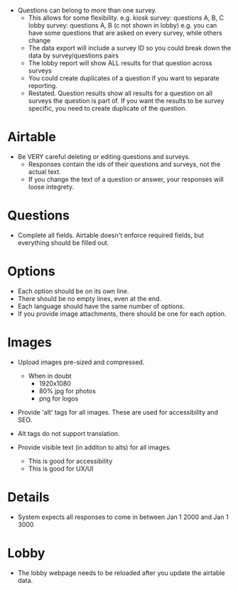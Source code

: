 - Questions can belong to more than one survey.
  - This allows for some flexibility.
    e.g.
    kiosk survey: questions A, B, C
    lobby survey: questions A, B (c not shown in lobby)
    e.g.
    you can have some questions that are asked on every survey, while others change
  - The data export will include a survey ID so you could break down the data by survey/questions pairs
  - The lobby report will show ALL results for that question across surveys
  - You could create duplicates of a question if you want to separate reporting.
  - Restated. Question results show all results for a question on all surveys the question is part of. If you want the results to be survey specific, you need to create duplicate of the question.

# Airtable

- Be VERY careful deleting or editing questions and surveys.
  - Responses contain the ids of their questions and surveys, not the actual text.
  - If you change the text of a question or answer, your responses will loose integrety.

# Questions

- Complete all fields. Airtable doesn't enforce required fields, but everything should be filled out.

# Options

- Each option should be on its own line.
- There should be no empty lines, even at the end.
- Each language should have the same number of options.
- If you provide image attachments, there should be one for each option.

# Images

- Upload images pre-sized and compressed.

  - When in doubt
    - 1920x1080
    - 80% jpg for photos
    - png for logos

- Provide 'alt' tags for all images. These are used for accessibility and SEO.
- Alt tags do not support translation.

- Provide visible text (in additon to alts) for all images.
  - This is good for accessibility
  - This is good for UX/UI

# Details

- System expects all responses to come in between Jan 1 2000 and Jan 1 3000

# Lobby

- The lobby webpage needs to be reloaded after you update the airtable data.
